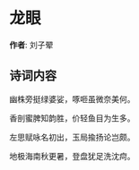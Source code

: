# 龙眼

**作者**: 刘子翚

## 诗词内容

幽株旁挺绿婆娑，啄咂虽微奈美何。

香剖蜜脾知韵胜，价轻鱼目为生多。

左思赋咏名初出，玉局揄扬论岂颇。

地极海南秋更暑，登盘犹足洗沈疴。

